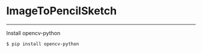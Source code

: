 # ImageToPencilSketch

-------------------------------------------------------------------------------------------------------------------------------------------------------------------------------------------------------

Install opencv-python

```
$ pip install opencv-python
```


